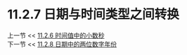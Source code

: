 # 11.2.7 日期与时间类型之间转换  

上一节 << [11.2.6 时间值中的小数秒](../06/Fractional%20Seconds%20in%20Time%20Values.md)  
下一节 << [11.2.8 日期中的两位数字年份](../08/2-Digit%20Year%20in%20Dates.md)